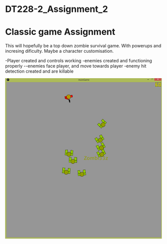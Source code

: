 # DT228-2_Assignment_2
Classic game Assignment
=======================

This will hopefully be a top down zombie survival game.
With powerups and incresing dificulty.
Maybe a character customisation.

-Player created and controls working
-enemies created and functioning properly
--enemies face player, and move towards player
-enemy hit detection created and are killable

![Alt text](https://github.com/desdagg/DT228-2_Assignment_2/blob/master/screens/version_0.65.png "version 0.65 screenshot")
